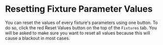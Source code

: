 # Resetting Fixture Parameter Values

You can reset the values of every fixture's parameters using one button. To do so, click the red Reset Values button on the top of the `Fixtures` tab. You will be asked to make sure you want to reset all values because this will cause a blackout in most cases.

